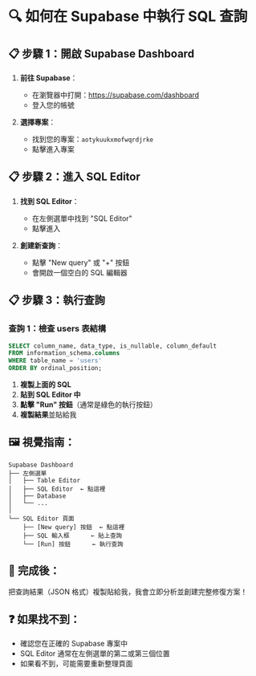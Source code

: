 # 🔍 如何在 Supabase 中執行 SQL 查詢

## 📋 **步驟 1：開啟 Supabase Dashboard**

1. **前往 Supabase**：
   - 在瀏覽器中打開：https://supabase.com/dashboard
   - 登入您的帳號

2. **選擇專案**：
   - 找到您的專案：`aotykuukxmofwqrdjrke`
   - 點擊進入專案

## 📋 **步驟 2：進入 SQL Editor**

1. **找到 SQL Editor**：
   - 在左側選單中找到 "SQL Editor"
   - 點擊進入

2. **創建新查詢**：
   - 點擊 "New query" 或 "+" 按鈕
   - 會開啟一個空白的 SQL 編輯器

## 📋 **步驟 3：執行查詢**

### **查詢 1：檢查 users 表結構**
```sql
SELECT column_name, data_type, is_nullable, column_default 
FROM information_schema.columns 
WHERE table_name = 'users' 
ORDER BY ordinal_position;
```

1. **複製上面的 SQL**
2. **貼到 SQL Editor 中**
3. **點擊 "Run" 按鈕**（通常是綠色的執行按鈕）
4. **複製結果**並貼給我

## 🖼️ **視覺指南**：

```
Supabase Dashboard
├── 左側選單
│   ├── Table Editor
│   ├── SQL Editor  ← 點這裡
│   ├── Database
│   └── ...
│
└── SQL Editor 頁面
    ├── [New query] 按鈕  ← 點這裡
    ├── SQL 輸入框      ← 貼上查詢
    └── [Run] 按鈕      ← 執行查詢
```

## 🎯 **完成後**：
把查詢結果（JSON 格式）複製貼給我，我會立即分析並創建完整修復方案！

## ❓ **如果找不到**：
- 確認您在正確的 Supabase 專案中
- SQL Editor 通常在左側選單的第二或第三個位置
- 如果看不到，可能需要重新整理頁面